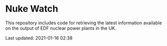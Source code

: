 # Nuke Watch

This repository includes code for retrieving the latest information available on the output of EDF nuclear power plants in the UK.

Last updated: 2021-01-16 02:38